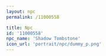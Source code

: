 ```yaml
---
layout: npc
permalink: /11000558

title: Npc
id: '11000558'
npc_name: 'Shadow Tombstone'
icon_url: 'portrait/npc/dummy_p.png'
---
```

